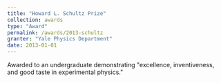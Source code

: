 ```yaml
---
title: "Howard L. Schultz Prize"
collection: awards
type: "Award"
permalink: /awards/2013-schultz
granter: "Yale Physics Department"
date: 2013-01-01
---
```


Awarded to an undergraduate demonstrating &quot;excellence, inventiveness, and good taste in experimental physics.&quot;
